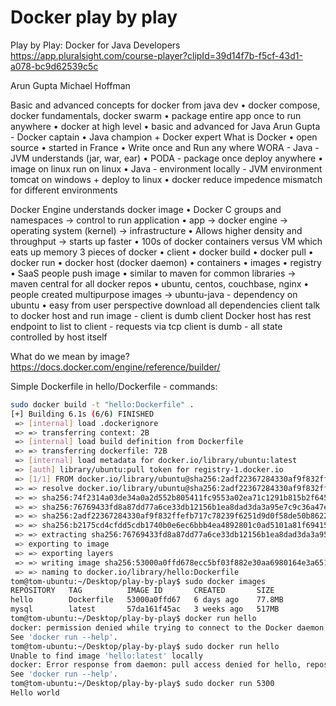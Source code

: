 # Docker play by play

Play by Play: Docker for Java Developers
https://app.pluralsight.com/course-player?clipId=39d14f7b-f5cf-43d1-a078-bc9d62539c5c

Arun Gupta
Michael Hoffman

Basic and advanced concepts for docker from java dev
 • docker compose, docker fundamentals, docker swarm
 • package entire app once to run anywhere
 • docker at high level
 • basic and advanced for Java
Arun Gupta - Docker captain
 • Java champion + Docker expert
What is Docker
 • open source
 • started in France
 • Write once and Run any where WORA - Java - JVM understands (jar, war, ear)
 • PODA - package once deploy anywhere
   • image on linux run on linux
 • Java - environment locally - JVM environment tomcat on windows + deploy to linux
   • docker reduce impedence mismatch for different environments

Docker Engine understands docker image
 • Docker C groups and namespaces -> control to run application
 • app -> docker engine -> operating system (kernel) -> infrastructure
 • Allows higher density and throughput -> starts up faster
 • 100s of docker containers versus VM which eats up memory
3 pieces of docker
 • client
   • docker build
   • docker pull
   • docker run
 • docker host (docker daemon)
   • containers
   • images
 • registry
   • SaaS people push image
   • similar to maven for common libraries -> maven central for all docker repos
   • ubuntu, centos, couchbase, nginx
   • people created multipurpose images -> ubuntu-java - dependency on ubuntu
     • easy from user perspective download all dependencies
client talk to docker host and run image - client is dumb client
Docker host has rest endpoint to list to client - requests via tcp
client is dumb - all state controlled by host itself

What do we mean by image?
https://docs.docker.com/engine/reference/builder/



Simple Dockerfile in hello/Dockerfile - commands:
```bash
sudo docker build -t "hello:Dockerfile" .
[+] Building 6.1s (6/6) FINISHED                                                                                                                                                                            
 => [internal] load .dockerignore                                                                                                                                                                      0.1s
 => => transferring context: 2B                                                                                                                                                                        0.0s
 => [internal] load build definition from Dockerfile                                                                                                                                                   0.1s
 => => transferring dockerfile: 72B                                                                                                                                                                    0.0s
 => [internal] load metadata for docker.io/library/ubuntu:latest                                                                                                                                       1.4s
 => [auth] library/ubuntu:pull token for registry-1.docker.io                                                                                                                                          0.0s
 => [1/1] FROM docker.io/library/ubuntu@sha256:2adf22367284330af9f832ffefb717c78239f6251d9d0f58de50b86229ed1427                                                                                        4.6s
 => => resolve docker.io/library/ubuntu@sha256:2adf22367284330af9f832ffefb717c78239f6251d9d0f58de50b86229ed1427                                                                                        0.0s
 => => sha256:74f2314a03de34a0a2d552b805411fc9553a02ea71c1291b815b2f645f565683 2.30kB / 2.30kB                                                                                                         0.0s
 => => sha256:76769433fd8a87dd77a6ce33db12156b1ea8dad3da3a95e7c9c36a47ec17b24c 29.53MB / 29.53MB                                                                                                       3.6s
 => => sha256:2adf22367284330af9f832ffefb717c78239f6251d9d0f58de50b86229ed1427 1.13kB / 1.13kB                                                                                                         0.0s
 => => sha256:b2175cd4cfdd5cdb1740b0e6ec6bbb4ea4892801c0ad5101a81f694152b6c559 424B / 424B                                                                                                             0.0s
 => => extracting sha256:76769433fd8a87dd77a6ce33db12156b1ea8dad3da3a95e7c9c36a47ec17b24c                                                                                                              0.6s
 => exporting to image                                                                                                                                                                                 0.0s
 => => exporting layers                                                                                                                                                                                0.0s
 => => writing image sha256:53000a0ffd678ecc5bf03f882e30aa6980164e3a6512230192c0ee79b1a87c7d                                                                                                           0.0s
 => => naming to docker.io/library/hello:Dockerfile                                                                                                                                                    0.0s
tom@tom-ubuntu:~/Desktop/play-by-play$ sudo docker images
REPOSITORY   TAG          IMAGE ID       CREATED       SIZE
hello        Dockerfile   53000a0ffd67   6 days ago    77.8MB
mysql        latest       57da161f45ac   3 weeks ago   517MB
tom@tom-ubuntu:~/Desktop/play-by-play$ docker run hello
docker: permission denied while trying to connect to the Docker daemon socket at unix:///var/run/docker.sock: Post "http://%2Fvar%2Frun%2Fdocker.sock/v1.24/containers/create": dial unix /var/run/docker.sock: connect: permission denied.
See 'docker run --help'.
tom@tom-ubuntu:~/Desktop/play-by-play$ sudo docker run hello
Unable to find image 'hello:latest' locally
docker: Error response from daemon: pull access denied for hello, repository does not exist or may require 'docker login': denied: requested access to the resource is denied.
See 'docker run --help'.
tom@tom-ubuntu:~/Desktop/play-by-play$ sudo docker run 5300
Hello world

```
